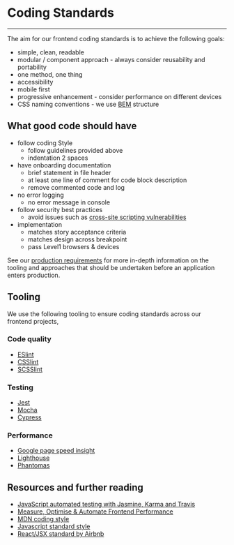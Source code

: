 # Coding Standards
***

The aim for our frontend coding standards is to achieve the following goals:

* simple, clean, readable
* modular / component approach - always consider reusability and portability
* one method, one thing
* accessibility
* mobile first
* progressive enhancement - consider performance on different devices
* CSS naming conventions - we use [BEM](http://getbem.com/naming/) structure

## What good code should have

* follow coding Style
    * follow guidelines provided above
    * indentation 2 spaces
* have onboarding documentation
    * brief statement in file header
    * at least one line of comment for code block description
    * remove commented code and log
* no error logging
    * no error message in console
* follow security best practices
    * avoid issues such as [cross-site scripting vulnerabilities](https://www.owasp.org/index.php/Reviewing_Code_for_Cross-site_scripting)
* implementation
    * matches story acceptance criteria
    * matches design across breakpoint
    * pass Level1 browsers & devices

See our [production requirements](../service-delivery/prodreq.md) for more
in-depth information on the tooling and approaches that
should be undertaken before an application enters production.

## Tooling

We use the following tooling to ensure coding standards across our frontend projects,

### Code quality

* [ESlint](http://www.eslint.org/)
* [CSSlint](http://csslint.net/)
* [SCSSlint](https://github.com/brigade/scss-lint)

### Testing

* [Jest](https://jestjs.io/)
* [Mocha](https://mochajs.org/)
* [Cypress](https://www.cypress.io/)

### Performance

* [Google page speed insight](https://developers.google.com/speed/pagespeed/)
* [Lighthouse](https://developers.google.com/web/tools/lighthouse/)
* [Phantomas](https://github.com/macbre/phantomas)

## Resources and further reading

* [JavaScript automated testing with Jasmine, Karma and Travis](https://medium.com/@koalamango/javascript-automated-testing-with-jasmine-karma-and-travis-c118a98223d9#.fb7rrqas4)
* [Measure, Optimise & Automate Frontend Performance](https://medium.com/@koalamango/measure-optimise-automate-frontend-performance-d55552fccdfe#.suoyd4u91)
* [MDN coding style](https://developer.mozilla.org/en-US/docs/Mozilla/Developer_guide/Coding_Style)
* [Javascript standard style](https://github.com/feross/standard)
* [React/JSX standard by Airbnb](https://github.com/airbnb/javascript/tree/master/react)
